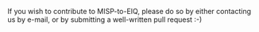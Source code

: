 If you wish to contribute to MISP-to-EIQ, please do so by either contacting us by e-mail, or by submitting a well-written pull request :-)
